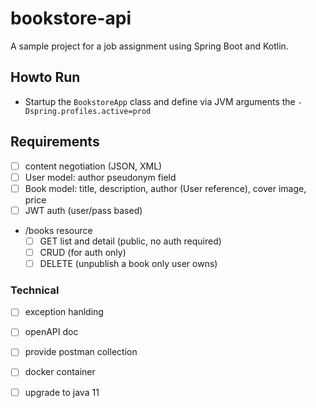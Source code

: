 # bookstore-api

A sample project for a job assignment using Spring Boot and Kotlin.

## Howto Run

* Startup the `BookstoreApp` class and define via JVM arguments the `-Dspring.profiles.active=prod`

## Requirements

* [ ] content negotiation (JSON, XML)
* [ ] User model: author pseudonym field
* [ ] Book model: title, description, author (User reference), cover image, price
* [ ] JWT auth (user/pass based)
* /books resource
    * [ ] GET list and detail (public, no auth required)
    * [ ] CRUD (for auth only)
    * [ ] DELETE (unpublish a book only user owns)

### Technical

* [ ] exception hanlding
* [ ] openAPI doc
* [ ] provide postman collection
* [ ] docker container
* [ ] upgrade to java 11

